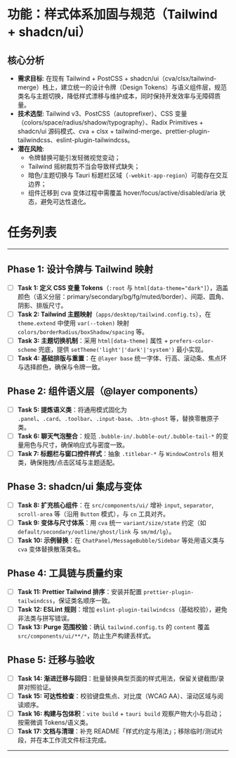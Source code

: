 # 功能：样式体系加固与规范（Tailwind + shadcn/ui）

## 核心分析
- **需求目标**: 在现有 Tailwind + PostCSS + shadcn/ui（cva/clsx/tailwind-merge）栈上，建立统一的设计令牌（Design Tokens）与语义组件层，规范类名与主题切换，降低样式漂移与维护成本，同时保持开发效率与无障碍质量。
- **技术选型**: Tailwind v3、PostCSS（autoprefixer）、CSS 变量（colors/space/radius/shadow/typography）、Radix Primitives + shadcn/ui 源码模式、cva + clsx + tailwind-merge、prettier-plugin-tailwindcss、eslint-plugin-tailwindcss。
- **潜在风险**: 
  - 令牌替换可能引发轻微视觉变动；
  - Tailwind 摇树裁剪不当会导致样式缺失；
  - 暗色/主题切换与 Tauri 标题栏区域（`-webkit-app-region`）可能存在交互边界；
  - 组件迁移到 cva 变体过程中需覆盖 hover/focus/active/disabled/aria 状态，避免可达性退化。

# 任务列表
---

## Phase 1: 设计令牌与 Tailwind 映射
- [ ] **Task 1: 定义 CSS 变量 Tokens**（`:root` 与 `html[data-theme="dark"]`），涵盖颜色（语义分层：primary/secondary/bg/fg/muted/border）、间距、圆角、阴影、排版尺寸。
- [ ] **Task 2: Tailwind 主题映射**（`apps/desktop/tailwind.config.ts`），在 `theme.extend` 中使用 `var(--token)` 映射 `colors/borderRadius/boxShadow/spacing` 等。
- [ ] **Task 3: 主题切换机制**：采用 `html[data-theme]` 属性 + `prefers-color-scheme` 兜底，提供 `setTheme('light'|'dark'|'system')` 最小实现。
- [ ] **Task 4: 基础排版与重置**：在 `@layer base` 统一字体、行高、滚动条、焦点环与选择颜色，确保与令牌一致。

## Phase 2: 组件语义层（@layer components）
- [ ] **Task 5: 提炼语义类**：将通用模式固化为 `.panel`、`.card`、`.toolbar`、`.input-base`、`.btn-ghost` 等，替换零散原子类。
- [ ] **Task 6: 聊天气泡整合**：规范 `.bubble-in/.bubble-out/.bubble-tail-*` 的变量用色与尺寸，确保响应式与密度一致。
- [ ] **Task 7: 标题栏与窗口控件样式**：抽象 `.titlebar-*` 与 `WindowControls` 相关类，确保拖拽/点击区域与主题适配。

## Phase 3: shadcn/ui 集成与变体
- [ ] **Task 8: 扩充核心组件**：在 `src/components/ui/` 增补 `input`, `separator`, `scroll-area` 等（沿用 `Button` 模式），与 `cn` 工具对齐。
- [ ] **Task 9: 变体与尺寸体系**：用 `cva` 统一 `variant/size/state` 约定（如 `default/secondary/outline/ghost/link` 与 `sm/md/lg`）。
- [ ] **Task 10: 示例替换**：在 `ChatPanel/MessageBubble/Sidebar` 等处用语义类与 `cva` 变体替换散落类名。

## Phase 4: 工具链与质量约束
- [ ] **Task 11: Prettier Tailwind 排序**：安装并配置 `prettier-plugin-tailwindcss`，保证类名顺序一致。
- [ ] **Task 12: ESLint 规则**：增加 `eslint-plugin-tailwindcss`（基础校验），避免非法类与拼写错误。
- [ ] **Task 13: Purge 范围校验**：确认 `tailwind.config.ts` 的 `content` 覆盖 `src/components/ui/**/*`，防止生产构建丢样式。

## Phase 5: 迁移与验收
- [ ] **Task 14: 渐进迁移与回归**：批量替换典型页面的样式用法，保留关键截图/录屏对照验证。
- [ ] **Task 15: 可达性检查**：校验键盘焦点、对比度（WCAG AA）、滚动区域与阅读顺序。
- [ ] **Task 16: 构建与包体积**：`vite build` + `tauri build` 观察产物大小与启动；按需微调 Tokens/语义类。
- [ ] **Task 17: 文档与清理**：补充 README「样式约定与用法」；移除临时/测试片段，并在本工作流文件标注完成。

---
